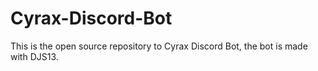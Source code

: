 # Cyrax-Discord-Bot
This is the open source repository to Cyrax Discord Bot, the bot is made with DJS13. 
